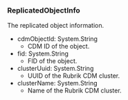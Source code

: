 ### ReplicatedObjectInfo
The replicated object information.

- cdmObjectId: System.String
  - CDM ID of the object.
- fid: System.String
  - FID of the object.
- clusterUuid: System.String
  - UUID of the Rubrik CDM cluster.
- clusterName: System.String
  - Name of the Rubrik CDM cluster.
